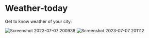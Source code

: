 # Weather-today
Get to know weather of your city:

![Screenshot 2023-07-07 200938](https://github.com/AsmiVats/Weather-today/assets/128238183/27790387-55c1-45e9-83a2-7d687162ec18)
![Screenshot 2023-07-07 201112](https://github.com/AsmiVats/Weather-today/assets/128238183/39c1972d-0906-414b-9cb4-400d73065d2c)

